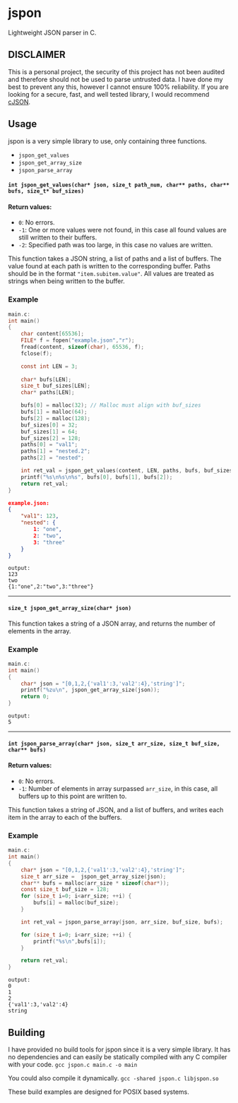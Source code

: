# jspon
Lightweight JSON parser in C.

## DISCLAIMER
This is a personal project, the security of this project has not been audited and therefore should not be used to parse untrusted data. I have done my best to prevent any this, however I cannot ensure 100% reliability. If you are looking for a secure, fast, and well tested library, I would recommend [cJSON](https://github.com/DaveGamble/cJSON).

## Usage
jspon is a very simple library to use, only containing three functions.

- `jspon_get_values`
- `jspon_get_array_size`
- `jspon_parse_array`

#### ```int jspon_get_values(char* json, size_t path_num, char** paths, char** bufs, size_t* buf_sizes)```
#### Return values:
- `0`:  No errors.
- `-1`: One or more values were not found, in this case all found values are still written to their buffers.
- `-2`: Specified path was too large, in this case no values are written. 

This function takes a JSON string, a list of paths and a list of buffers. The value found at each path is written to the corresponding buffer. Paths should be in the format `"item.subitem.value"`. All values are treated as strings when being written to the buffer.

### Example
```c
main.c:
int main()
{
    char content[65536];
	FILE* f = fopen("example.json","r");
	fread(content, sizeof(char), 65536, f);
	fclose(f);

	const int LEN = 3;
	
	char* bufs[LEN];
	size_t buf_sizes[LEN];
	char* paths[LEN];

	bufs[0] = malloc(32); // Malloc must align with buf_sizes
	bufs[1] = malloc(64);
	bufs[2] = malloc(128);
	buf_sizes[0] = 32;
	buf_sizes[1] = 64;
	buf_sizes[2] = 128;
	paths[0] = "val1";
	paths[1] = "nested.2";
	paths[2] = "nested";

	int ret_val = jspon_get_values(content, LEN, paths, bufs, buf_sizes);
	printf("%s\n%s\n%s", bufs[0], bufs[1], bufs[2]);
	return ret_val;
}
```
```json
example.json:
{
    "val1": 123,
    "nested": {
        1: "one",
        2: "two",
        3: "three"
    }
}
```
```
output:
123
two
{1:"one",2:"two",3:"three"}
```
---
 #### ```size_t jspon_get_array_size(char* json)```
 
 This function takes a string of a JSON array, and returns the number of elements in the array.
### Example 
```c
main.c:
int main()
{
	char* json = "[0,1,2,{'val1':3,'val2':4},'string']";
	printf("%zu\n", jspon_get_array_size(json));
	return 0;
}
```
```
output:
5
```
---
#### ```int jspon_parse_array(char* json, size_t arr_size, size_t buf_size, char** bufs)```
#### Return values:
- `0`:  No errors.
- `-1`: Number of elements in array surpassed `arr_size`, in this case, all buffers up to this point are written to.

This function takes a string of JSON, and a list of buffers, and writes each item in the array to each of the buffers.
### Example
```c
main.c:
int main()
{
	char* json = "[0,1,2,{'val1':3,'val2':4},'string']";
	size_t arr_size =  jspon_get_array_size(json);
	char** bufs = malloc(arr_size * sizeof(char*));
	const size_t buf_size = 128;
	for (size_t i=0; i<arr_size; ++i) {
		bufs[i] = malloc(buf_size);
	}

	int ret_val = jspon_parse_array(json, arr_size, buf_size, bufs);

	for (size_t i=0; i<arr_size; ++i) {
		printf("%s\n",bufs[i]);
	}

	return ret_val;
}
```
```
output:
0
1
2
{'val1':3,'val2':4}
string
```
## Building
I have provided no build tools for jspon since it is a very simple library. It has no dependencies and can easily be statically compiled with any C compiler with your code.
```gcc jspon.c main.c -o main```

You could also compile it dynamically.
```gcc -shared jspon.c libjspon.so```

These build examples are designed for POSIX based systems.
